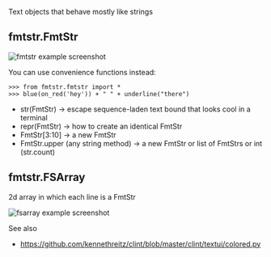 Text objects that behave mostly like strings

fmtstr.FmtStr
-------------

![fmtstr example screenshot](http://i.imgur.com/7lFaxsz.png)

You can use convenience functions instead:

    >>> from fmtstr.fmtstr import *
    >>> blue(on_red('hey')) + " " + underline("there")

* str(FmtStr) -> escape sequence-laden text bound that looks cool in a terminal
* repr(FmtStr) -> how to create an identical FmtStr
* FmtStr[3:10] -> a new FmtStr
* FmtStr.upper (any string method) -> a new FmtStr or list of FmtStrs or int (str.count)


fmtstr.FSArray
--------------

2d array in which each line is a FmtStr

![fsarray example screenshot](http://i.imgur.com/rvTRPv1.png)

See also

* https://github.com/kennethreitz/clint/blob/master/clint/textui/colored.py
